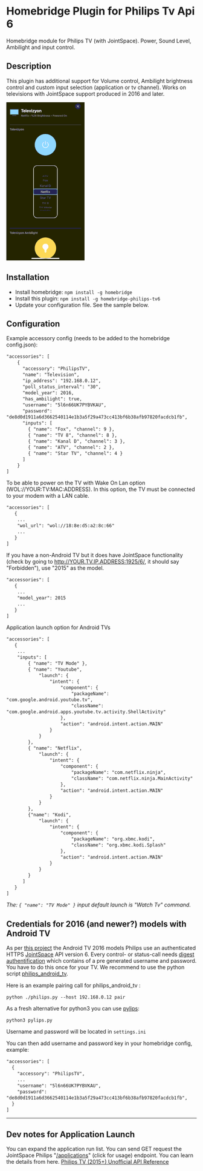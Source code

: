 # Homebridge Plugin for Philips Tv Api 6

Homebridge module for Philips TV (with JointSpace). Power, Sound Level, Ambilight and input control.

## Description
This plugin has additional support for Volume control, Ambilight brightness control and custom input selection (application or tv channel). Works on televisions with JointSpace support produced in 2016 and later.

![homebridge philips tv6 preview](https://raw.githubusercontent.com/98oktay/homebridge-philips-tv6/master/homebridge-philips-tv6-preview.gif "Apple Home Accessory Preview")

## Installation
- Install homebridge: ```npm install -g homebridge```
- Install this plugin: ```npm install -g homebridge-philips-tv6```
- Update your configuration file. See the sample below.

## Configuration
Example accessory config (needs to be added to the homebridge config.json):
```
"accessories": [
    {
      "accessory": "PhilipsTV",
      "name": "Television",
      "ip_address": "192.168.0.12",
      "poll_status_interval": "30",
      "model_year": 2016,
      "has_ambilight": true,
      "username": "5l6n66UK7PYBVKAU",
      "password": "de8d0d1911a6d3662540114e1b3a5f29a473cc413bf6b38afb97820facdcb1fb",
      "inputs": [
        { "name": "Fox", "channel": 9 },
        { "name": "TV 8", "channel": 8 },
        { "name": "Kanal D", "channel": 3 },
        { "name": "ATV", "channel": 2 },
        { "name": "Star TV", "channel": 4 }
      ]
    }
]
```
To be able to power on the TV with Wake On Lan option (WOL://YOUR:TV:MAC:ADDRESS). In this option, the TV must be connected to your modem with a LAN cable.
```
"accessories": [
   {
    ...
    "wol_url": "wol://18:8e:d5:a2:8c:66"
    ...
   }
]
```
If you have a non-Android TV but it does have JointSpace functionality (check by going to http://YOUR.TV.IP.ADDRESS:1925/6/, it should say "Forbidden"), use "2015" as the model.
```
"accessories": [
   {
    ...
    "model_year": 2015
    ...
   }
]
```
Application launch option for Android TVs
```
"accessories": [
   {
    ...
    "inputs": [
        { "name": "TV Mode" },
        { "name": "Youtube",
            "launch": {
                "intent": {
                    "component": {
                        "packageName": "com.google.android.youtube.tv",
                        "className": "com.google.android.apps.youtube.tv.activity.ShellActivity"
                    },
                    "action": "android.intent.action.MAIN"
                }
            }
        },
        { "name": "Netflix",
            "launch": {
                "intent": {
                    "component": {
                        "packageName": "com.netflix.ninja",
                        "className": "com.netflix.ninja.MainActivity"
                    },
                    "action": "android.intent.action.MAIN"
                }
            }
        },
        {"name": "Kodi",
            "launch": {
                "intent": {
                    "component": {
                        "packageName": "org.xbmc.kodi",
                        "className": "org.xbmc.kodi.Splash"
                    },
                    "action": "android.intent.action.MAIN"
                }
            }
        }
      ]
   }
]
```
_The: ```{ "name": "TV Mode" }``` input default launch is "Watch Tv" command._

## Credentials for 2016 (and newer?) models with Android TV

As per [this project](https://github.com/suborb/philips_android_tv) the Android TV 2016 models Philips use an authenticated HTTPS [JointSpace](http://jointspace.sourceforge.net/) API version 6.
Every control- or status-call needs [digest authentification](https://en.wikipedia.org/wiki/Digest_access_authentication) which contains of a pre generated username and password. You have to do this once for your TV. We recommend to use the python script [philips\_android\_tv](https://github.com/suborb/philips_android_tv).

Here is an example pairing call for philips\_android\_tv :
```
python ./philips.py --host 192.168.0.12 pair
```

As a fresh alternative for python3 you can use [pylips](https://github.com/eslavnov/pylips#setting-up-pylips):

```
python3 pylips.py
```
Username and password will be located in `settings.ini`

You can then add username and password key in your homebridge config, example:
```
"accessories": [
  {
    "accessory": "PhilipsTV",
    ...
    "username": "5l6n66UK7PYBVKAU",
    "password": "de8d0d1911a6d3662540114e1b3a5f29a473cc413bf6b38afb97820facdcb1fb",
  }
]
 ```
 
---

## Dev notes for Application Launch
 You can expand the application run list. You can send GET request the JointSpace Philips "[/applications](https://github.com/eslavnov/pylips/wiki/Applications-(GET))" (click for usage) endpoint. You can learn the details from here. [Philips TV (2015+) Unofficial API Reference](https://github.com/eslavnov/pylips/wiki)
